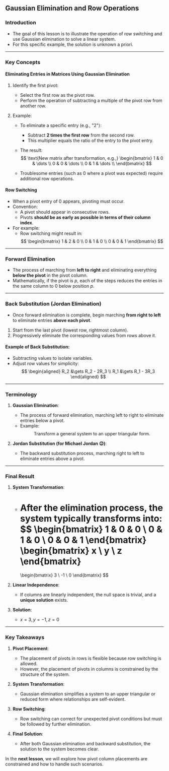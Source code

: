 ## Gaussian Elimination and Row Operations

### Introduction
- The goal of this lesson is to illustrate the operation of row switching and use Gaussian elimination to solve a linear system.
- For this specific example, the solution is unknown a priori.

---

### Key Concepts

#### Eliminating Entries in Matrices Using Gaussian Elimination
1. Identify the first pivot:
   - Select the first row as the pivot row.
   - Perform the operation of subtracting a multiple of the pivot row from another row.

2. Example:
   - To eliminate a specific entry (e.g., "2"):
     - Subtract **2 times the first row** from the second row.
     - This multiplier equals the ratio of the entry to the pivot entry.
     
   - The result:
     $$
     \text{New matrix after transformation, e.g.,}
     \begin{bmatrix}
     1 & 0 & \dots \\
     0 & 0 & \dots \\
     0 & 1 & \dots \\
     \end{bmatrix}
     $$
   - Troublesome entries (such as 0 where a pivot was expected) require additional row operations.

#### Row Switching
- When a pivot entry of $0$ appears, pivoting must occur.
- Convention:
  - A pivot should appear in consecutive rows.
  - Pivots **should be as early as possible in terms of their column index**.
- For example:
  - Row switching might result in:
    $$
    \begin{bmatrix}
    1 & 2 & 0 \\
    0 & 1 & 0 \\
    0 & 0 & 1
    \end{bmatrix}
    $$

---

### Forward Elimination
- The process of marching from **left to right** and eliminating everything **below the pivot** in the pivot column.
- Mathematically, if the pivot is $p$, each of the steps reduces the entries in the same column to $0$ below position $p$.

---

### Back Substitution (Jordan Elimination)
- Once forward elimination is complete, begin marching **from right to left** to eliminate entries **above each pivot**.
1. Start from the last pivot (lowest row, rightmost column).
2. Progressively eliminate the corresponding values from rows above it.

#### Example of Back Substitution:
- Subtracting values to isolate variables.
- Adjust row values for simplicity:
    $$
    \begin{aligned}
    R_2 &\gets R_2 - 2R_3 \\
    R_1 &\gets R_1 - 3R_3
    \end{aligned}
    $$

---

### Terminology
1. **Gaussian Elimination**:
   - The process of forward elimination, marching left to right to eliminate entries below a pivot.
   - Example:
     $$
     \text{Transform a general system to an upper triangular form.}
     $$

2. **Jordan Substitution (for Michael Jordan 😉)**:
   - The backward substitution process, marching right to left to eliminate entries above a pivot.

---

### Final Result
1. **System Transformation**:
   - After the elimination process, the system typically transforms into:
     $$
     \begin{bmatrix}
     1 & 0 & 0 \\
     0 & 1 & 0 \\
     0 & 0 & 1
     \end{bmatrix}
     \begin{bmatrix}
     x \\
     y \\
     z
     \end{bmatrix}
     =
     \begin{bmatrix}
     3 \\
     -1 \\
     0
     \end{bmatrix}
     $$

2. **Linear Independence**:
   - If columns are linearly independent, the null space is trivial, and a **unique solution** exists.

3. **Solution**:
   - $x = 3, y = -1, z = 0$

---

### Key Takeaways
1. **Pivot Placement**:
   - The placement of pivots in rows is flexible because row switching is allowed.
   - However, the placement of pivots in columns is constrained by the structure of the system.

2. **System Transformation**:
   - Gaussian elimination simplifies a system to an upper triangular or reduced form where relationships are self-evident.

3. **Row Switching**:
   - Row switching can correct for unexpected pivot conditions but must be followed by further elimination.

4. **Final Solution**:
   - After both Gaussian elimination and backward substitution, the solution to the system becomes clear.

In the **next lesson**, we will explore how pivot column placements are constrained and how to handle such scenarios.
